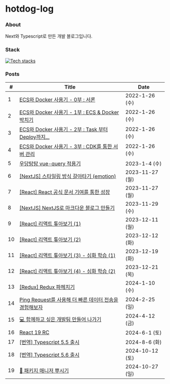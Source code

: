 # hotdog-log

### About
Next와 Typescript로 만든 개발 블로그입니다.

### Stack
[![Tech stacks](https://skillicons.dev/icons?i=ts,nextjs,vercel,emotion)](https://skillicons.dev)

<!-- START_POSTS -->
### Posts
| # | Title | Date |
|---|-------|------|
| 1 | [ECS와 Docker 사용기 - 0부 : 서론](https://hotjae.com/posts/use-ecs-with-docker-part-0) | 2022-1-26 (수) |
| 2 | [ECS와 Docker 사용기 - 1부 : ECS & Docker 박치기](https://hotjae.com/posts/use-ecs-with-docker-part-1) | 2022-1-26 (수) |
| 3 | [ECS와 Docker 사용기 - 2부 : Task 부터 Deploy까지...](https://hotjae.com/posts/use-ecs-with-docker-part-2) | 2022-1-26 (수) |
| 4 | [ECS와 Docker 사용기 - 3부 : CDK를 통한 서버 관리](https://hotjae.com/posts/use-ecs-with-docker-part-3) | 2022-1-26 (수) |
| 5 | [우당탕탕 vue-query 적용기](https://hotjae.com/posts/vue-query) | 2023-1-4 (수) |
| 6 | [[NextJS] 스타일링 방식 갈아타기 (emotion)](https://hotjae.com/posts/nextjs-styling-tool) | 2023-11-27 (월) |
| 7 | [[React] React 공식 문서 기여를 통한 성장](https://hotjae.com/posts/contribute-to-react-document) | 2023-11-27 (월) |
| 8 | [[NextJS] NextJS로 마크다운 블로그 만들기](https://hotjae.com/posts/nextjs-markdown-blog) | 2023-11-29 (수) |
| 9 | [[React] 리액트 톺아보기 (1)](https://hotjae.com/posts/react-deep-dive-1) | 2023-12-11 (월) |
| 10 | [[React] 리액트 톺아보기 (2)](https://hotjae.com/posts/react-deep-dive-2) | 2023-12-12 (화) |
| 11 | [[React] 리액트 톺아보기 (3) - 심화 학습 (1)](https://hotjae.com/posts/react-deep-dive-3) | 2023-12-19 (화) |
| 12 | [[React] 리액트 톺아보기 (4) - 심화 학습 (2)](https://hotjae.com/posts/react-deep-dive-4) | 2023-12-21 (목) |
| 13 | [[Redux] Redux 파헤치기](https://hotjae.com/posts/redux-deep-dive) | 2024-1-10 (수) |
| 14 | [Ping Request를 사용해 더 빠른 데이터 전송을 경험해보자](https://hotjae.com/posts/what-is-ping-request) | 2024-2-25 (일) |
| 15 | [💻 함께하고 싶은 개발팀 만들어 나가기](https://hotjae.com/posts/making-good-dev-team) | 2024-4-12 (금) |
| 16 | [React 19 RC](https://hotjae.com/posts/react-19) | 2024-6-1 (토) |
| 17 | [[번역] Typescript 5.5 출시](https://hotjae.com/posts/announcing-typescript-5.5) | 2024-8-6 (화) |
| 18 | [[번역] Typescript 5.6 출시](https://hotjae.com/posts/announcing-typescript-5.6) | 2024-10-12 (토) |
| 19 | [👊 패키지 매니저 뿌시기](https://hotjae.com/posts/패키지-매니저-뿌시기) | 2024-10-27 (일) |
<!-- END_POSTS -->